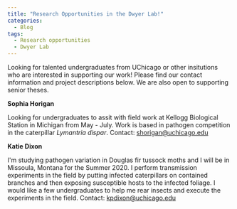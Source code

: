 ```yaml
---
title: "Research Opportunities in the Dwyer Lab!"
categories:
  - Blog
tags:
  - Research opportunities
  - Dwyer Lab
---
```


Looking for talented undergraduates from UChicago or other insitutions who are interested in supporting our work! Please find our contact information and project descriptions below. We are also open to supporting senior theses.

**Sophia Horigan**

Looking for undergraduates to assit with field work at Kellogg Biological Station in Michigan from May - July. Work is based in pathogen competition in the caterpillar *Lymantria dispar*. 
Contact: shorigan@uchicago.edu

**Katie Dixon**

I'm studying pathogen variation in Douglas fir tussock moths and I will be in Missoula, Montana for the Summer 2020. I perform transmission experiments in the field by putting infected caterpillars on contained branches and then exposing susceptible hosts to the infected foliage. I would like a few undergraduates to help me rear insects and execute the experiments in the field. 
Contact: kpdixon@uchicago.edu
